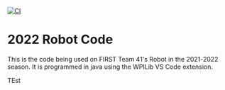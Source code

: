 [![CI](https://github.com/Team41Robotics/2022-Robot-Code/actions/workflows/main.yml/badge.svg)](https://github.com/Team41Robotics/2022-Robot-Code/actions/workflows/main.yml)

# 2022 Robot Code
This is the code being used on FIRST Team 41's Robot in the 2021-2022 season. It is programmed in java using the WPILib VS Code extension.

TEst
